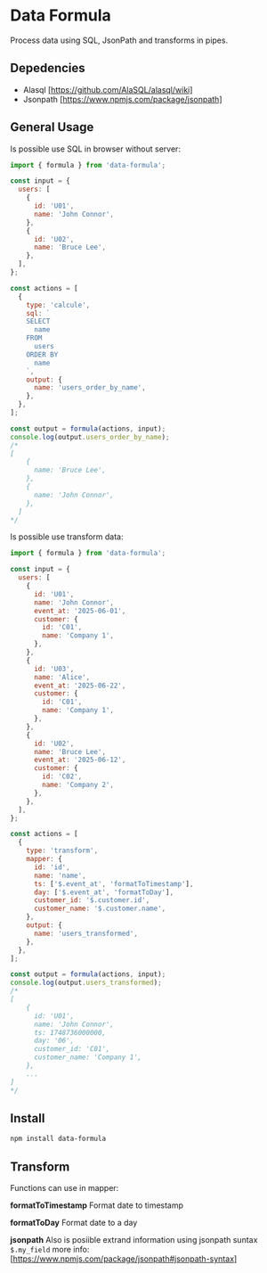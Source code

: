 # Data Formula

Process data using SQL, JsonPath and transforms in pipes.

## Depedencies

- Alasql [https://github.com/AlaSQL/alasql/wiki]
- Jsonpath [https://www.npmjs.com/package/jsonpath]

## General Usage

Is possible use SQL in browser without server:

```js
import { formula } from 'data-formula';

const input = {
  users: [
    {
      id: 'U01',
      name: 'John Connor',
    },
    {
      id: 'U02',
      name: 'Bruce Lee',
    },
  ],
};

const actions = [
  {
    type: 'calcule',
    sql: `
    SELECT 
      name
    FROM
      users
    ORDER BY
      name
    `,
    output: {
      name: 'users_order_by_name',
    },
  },
];

const output = formula(actions, input);
console.log(output.users_order_by_name);
/*
[
    {
      name: 'Bruce Lee',
    },
    {
      name: 'John Connor',
    },
  ]
*/
```

Is possible use transform data:

```js
import { formula } from 'data-formula';

const input = {
  users: [
    {
      id: 'U01',
      name: 'John Connor',
      event_at: '2025-06-01',
      customer: {
        id: 'C01',
        name: 'Company 1',
      },
    },
    {
      id: 'U03',
      name: 'Alice',
      event_at: '2025-06-22',
      customer: {
        id: 'C01',
        name: 'Company 1',
      },
    },
    {
      id: 'U02',
      name: 'Bruce Lee',
      event_at: '2025-06-12',
      customer: {
        id: 'C02',
        name: 'Company 2',
      },
    },
  ],
};

const actions = [
  {
    type: 'transform',
    mapper: {
      id: 'id',
      name: 'name',
      ts: ['$.event_at', 'formatToTimestamp'],
      day: ['$.event_at', 'formatToDay'],
      customer_id: '$.customer.id',
      customer_name: '$.customer.name',
    },
    output: {
      name: 'users_transformed',
    },
  },
];

const output = formula(actions, input);
console.log(output.users_transformed);
/*
[
    {
      id: 'U01',
      name: 'John Connor',
      ts: 1748736000000,
      day: '06',
      customer_id: 'C01',
      customer_name: 'Company 1',
    },
    ...
]
*/
```

## Install

```bash
npm install data-formula
```

## Transform

Functions can use in mapper:

**formatToTimestamp** Format date to timestamp

**formatToDay** Format date to a day

**jsonpath** Also is posiible extrand information using jsonpath suntax `$.my_field` more info: [https://www.npmjs.com/package/jsonpath#jsonpath-syntax]
